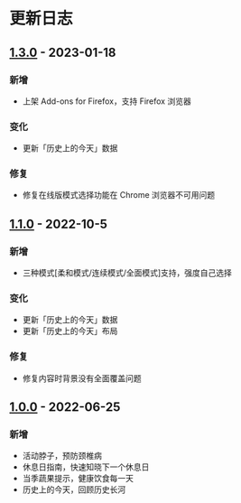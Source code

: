 # 更新日志

## [1.3.0](https://github.com/dukeluo/wai/compare/v1.1.0...v1.3.0) - 2023-01-18

### 新增
- 上架 Add-ons for Firefox，支持 Firefox 浏览器

### 变化
- 更新「历史上的今天」数据

### 修复
- 修复在线版模式选择功能在 Chrome 浏览器不可用问题

## [1.1.0](https://github.com/dukeluo/wai/compare/v1.0.0...v1.1.0) - 2022-10-5

### 新增
- 三种模式[柔和模式/连续模式/全面模式]支持，强度自己选择

### 变化
- 更新「历史上的今天」数据
- 更新「历史上的今天」布局

### 修复
- 修复内容时背景没有全面覆盖问题


## [1.0.0](https://github.com/dukeluo/wai/releases/tag/v1.0.0) - 2022-06-25

### 新增
- 活动脖子，预防颈椎病
- 休息日指南，快速知晓下一个休息日
- 当季蔬果提示，健康饮食每一天
- 历史上的今天，回顾历史长河
